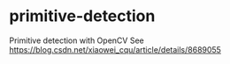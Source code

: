 # primitive-detection
Primitive detection with OpenCV
See https://blog.csdn.net/xiaowei_cqu/article/details/8689055
